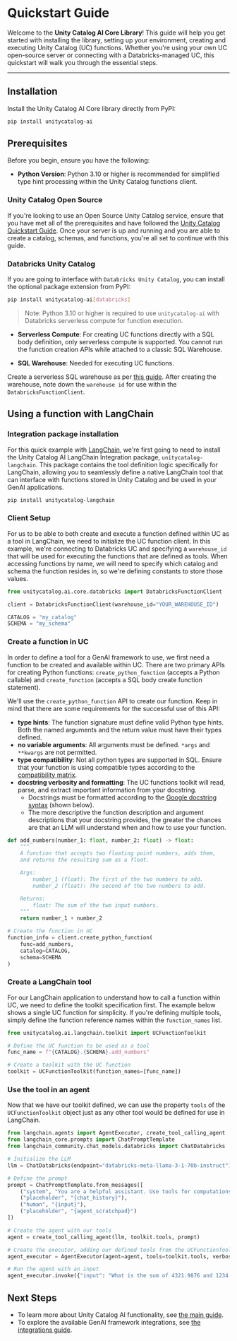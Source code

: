 # Quickstart Guide

Welcome to the **Unity Catalog AI Core Library**! This guide will help you get started with installing the library, setting up your environment, creating and executing Unity Catalog (UC) functions. Whether you're using your own UC open-source server or connecting with a Databricks-managed UC, this quickstart will walk you through the essential steps.

---

## Installation

Install the Unity Catalog AI Core library directly from PyPI:

```sh
pip install unitycatalog-ai
```

## Prerequisites

Before you begin, ensure you have the following:

- **Python Version**: Python 3.10 or higher is recommended for simplified type hint processing within the Unity Catalog functions client.

### Unity Catalog Open Source

If you're looking to use an Open Source Unity Catalog service, ensure that you have met all of the prerequisites and have followed the
[Unity Catalog Quickstart Guide](../quickstart.md). Once your server is up and running and you are able to create a catalog, schemas, and functions, you're all set to continue with this guide.

### Databricks Unity Catalog

If you are going to interface with ``Databricks Unity Catalog``, you can install the optional package extension from PyPI:

```sh
pip install unitycatalog-ai[databricks]
```

>Note: Python 3.10 or higher is required to use `unitycatalog-ai` with Databricks serverless compute for function execution.

- **Serverless Compute**: For creating UC functions directly with a SQL body definition, only serverless compute is supported. You cannot run the
function creation APIs while attached to a classic SQL Warehouse.

- **SQL Warehouse**: Needed for executing UC functions.

Create a serverless SQL warehouse as per [this guide](https://docs.databricks.com/en/compute/sql-warehouse/create.html). After creating the warehouse,
note down the `warehouse id` for use within the `DatabricksFunctionClient`.

## Using a function with LangChain

### Integration package installation

For this quick example with [LangChain](https://python.langchain.com/v0.2/docs/introduction/), we're first going to need to install the Unity Catalog
AI LangChain Integration package, `unitycatalog-langchain`. This package contains the tool definition logic specifically for LangChain, allowing you to
seamlessly define a native LangChain tool that can interface with functions stored in Unity Catalog and be used in your GenAI applications.

``` sh
pip install unitycatalog-langchain
```

### Client Setup

For us to be able to both create and execute a function defined within UC as a tool in LangChain, we need to initialize the UC function client.
In this example, we're connecting to Databricks UC and specifying a `warehouse_id` that will be used for executing the functions that are
defined as tools. When accessing functions by name, we will need to specify which catalog and schema the function resides in, so we're defining constants
to store those values.

``` python
from unitycatalog.ai.core.databricks import DatabricksFunctionClient

client = DatabricksFunctionClient(warehouse_id="YOUR_WAREHOUSE_ID")

CATALOG = "my_catalog"
SCHEMA = "my_schema"
```

### Create a function in UC

In order to define a tool for a GenAI framework to use, we first need a function to be created and available within UC.
There are two primary APIs for creating Python functions: `create_python_function` (accepts a Python callable) and `create_function`
(accepts a SQL body create function statement).

We'll use the `create_python_function` API to create our function. Keep in mind that there are some requirements for the successful
use of this API:

- **type hints**: The function signature must define valid Python type hints. Both the named arguments and the return value must have their types defined.
- **no variable arguments**: All arguments must be defined. `*args` and `**kwargs` are not permitted.
- **type compatibility**: Not all python types are supported in SQL. Ensure that your function is using compatible types according to the
 [compatibility matrix](usage.md#python-to-sql-compatiblity-matrix).
- **docstring verbosity and formatting**: The UC functions toolkit will read, parse, and extract important information from your docstring.
    - Docstrings must be formatted according to the [Google docstring syntax](https://sphinxcontrib-napoleon.readthedocs.io/en/latest/example_google.html) (shown below).
    - The more descriptive the function description and argument descriptions that your docstring provides, the greater the chances are that an LLM will understand when and how to use your function.

``` python
def add_numbers(number_1: float, number_2: float) -> float:
    """
    A function that accepts two floating point numbers, adds them,
    and returns the resulting sum as a float.

    Args:
        number_1 (float): The first of the two numbers to add.
        number_2 (float): The second of the two numbers to add.

    Returns:
        float: The sum of the two input numbers.
    """
    return number_1 + number_2

# Create the function in UC
function_info = client.create_python_function(
    func=add_numbers,
    catalog=CATALOG,
    schema=SCHEMA
)
```

### Create a LangChain tool

For our LangChain application to understand how to call a function within UC, we need to define the toolkit specification first.
The example below shows a single UC function for simplicity. If you're defining multiple tools, simply define the function reference
names within the `function_names` list.

``` python
from unitycatalog.ai.langchain.toolkit import UCFunctionToolkit

# Define the UC function to be used as a tool
func_name = f"{CATALOG}.{SCHEMA}.add_numbers"

# Create a toolkit with the UC function
toolkit = UCFunctionToolkit(function_names=[func_name])
```

### Use the tool in an agent

Now that we have our toolkit defined, we can use the property `tools` of the `UCFunctionToolkit` object just as any other tool would
be defined for use in LangChain.

``` python
from langchain.agents import AgentExecutor, create_tool_calling_agent
from langchain_core.prompts import ChatPromptTemplate
from langchain_community.chat_models.databricks import ChatDatabricks

# Initialize the LLM
llm = ChatDatabricks(endpoint="databricks-meta-llama-3-1-70b-instruct")

# Define the prompt
prompt = ChatPromptTemplate.from_messages([
    ("system", "You are a helpful assistant. Use tools for computations if applicable."),
    ("placeholder", "{chat_history}"),
    ("human", "{input}"),
    ("placeholder", "{agent_scratchpad}")
])

# Create the agent with our tools
agent = create_tool_calling_agent(llm, toolkit.tools, prompt)

# Create the executor, adding our defined tools from the UCFunctionToolkit instance
agent_executor = AgentExecutor(agent=agent, tools=toolkit.tools, verbose=True)

# Run the agent with an input
agent_executor.invoke({"input": "What is the sum of 4321.9876 and 1234.5678?"})

```

## Next Steps

- To learn more about Unity Catalog AI functionality, see [the main guide](usage.md).
- To explore the available GenAI framework integrations, see [the integrations guide](integrations/index.md).
